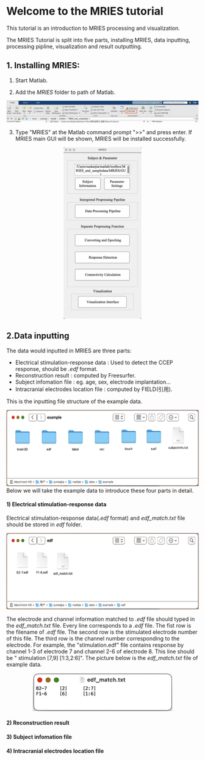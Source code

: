 # Welcome to the MRIES tutorial
This tutorial is an introduction to MRIES processing and visualization.

The MRIES Tutorial is split into five parts, installing MRIES, data inputting, processing pipline, visualization and result outputting.


## 1. Installing MRIES:
1. Start Matlab.

2. Add the *MRIES* folder to path of Matlab. 

<img  src="https://github.com/SunKaijia0065/MRIES/blob/main/tutorial/image/path.png"/>

3. Type "MRIES" at the Matlab command prompt ">>" and press enter. If MRIES main GUI will be shown, MRIES will be installed successfully.

<div align=center><img src="https://github.com/SunKaijia0065/MRIES/blob/main/tutorial/image/mainGUI.png"  height="450" /></div>



## 2.Data inputting

The data would inputted in MRIES are three parts:
- Electrical stimulation-response data : Used to detect the CCEP response, should be *.edf* format.
- Reconstruction result : computed by Freesurfer.
- Subject infomation file : eg. age, sex, electrode implantation...
- Intracranial electrodes location file : computed by FIELD(引用).

This is the inputting file structure of the example data. 
<div align=center><img src="https://github.com/SunKaijia0065/MRIES/blob/main/tutorial/image/datainputall.png"  height="200" /></div>
Below we will take the example data to introduce these four parts in detail.

#### 1) Electrical stimulation-response data
Electrical stimulation-response data(*.edf* format) and *edf_match.txt* file should be stored in *edf* folder. 
<div align=center><img src="https://github.com/SunKaijia0065/MRIES/blob/main/tutorial/image/edf.png"  height="200" /></div>

The electrode and channel information matched to *.edf* file should typed in the *edf_match.txt* file. Every line corresponds to a *.edf* file. The fist row is the filename of *.edf* file. The second row is the stimulated electrode number of this file. The third row is the channel number corresponding to the electrode. For example, the "stimulation.edf" file contains response by channel 1-3 of electrode 7 and channel 2-6 of electrode 8. This line should be " stimulation [7,9] [1:3,2:6]". The picture below is the *edf_match.txt* file of example data. 
<div align=center><img src="https://github.com/SunKaijia0065/MRIES/blob/main/tutorial/image/edf_match.png"  height="100" /></div>

#### 2) Reconstruction result

#### 3) Subject infomation file

#### 4) Intracranial electrodes location file

